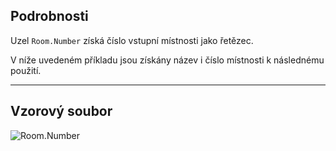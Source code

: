 ## Podrobnosti
Uzel `Room.Number` získá číslo vstupní místnosti jako řetězec.

V níže uvedeném příkladu jsou získány název i číslo místnosti k následnému použití.
___
## Vzorový soubor

![Room.Number](./Revit.Elements.Room.Number_img.jpg)
